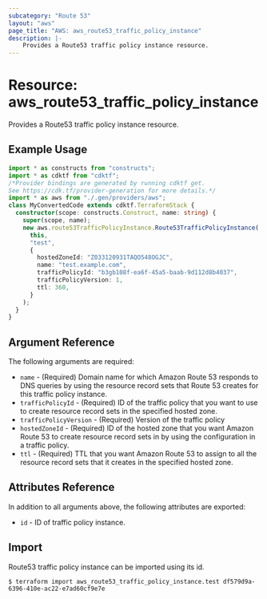 ```yaml
---
subcategory: "Route 53"
layout: "aws"
page_title: "AWS: aws_route53_traffic_policy_instance"
description: |-
    Provides a Route53 traffic policy instance resource.
---
```


# Resource: aws_route53_traffic_policy_instance

Provides a Route53 traffic policy instance resource.

## Example Usage

```typescript
import * as constructs from "constructs";
import * as cdktf from "cdktf";
/*Provider bindings are generated by running cdktf get.
See https://cdk.tf/provider-generation for more details.*/
import * as aws from "./.gen/providers/aws";
class MyConvertedCode extends cdktf.TerraformStack {
  constructor(scope: constructs.Construct, name: string) {
    super(scope, name);
    new aws.route53TrafficPolicyInstance.Route53TrafficPolicyInstance(
      this,
      "test",
      {
        hostedZoneId: "Z033120931TAQO548OGJC",
        name: "test.example.com",
        trafficPolicyId: "b3gb108f-ea6f-45a5-baab-9d112d8b4037",
        trafficPolicyVersion: 1,
        ttl: 360,
      }
    );
  }
}

```

## Argument Reference

The following arguments are required:

* `name` - (Required) Domain name for which Amazon Route 53 responds to DNS queries by using the resource record sets that Route 53 creates for this traffic policy instance.
* `trafficPolicyId` - (Required) ID of the traffic policy that you want to use to create resource record sets in the specified hosted zone.
* `trafficPolicyVersion` - (Required) Version of the traffic policy
* `hostedZoneId` - (Required) ID of the hosted zone that you want Amazon Route 53 to create resource record sets in by using the configuration in a traffic policy.
* `ttl` - (Required) TTL that you want Amazon Route 53 to assign to all the resource record sets that it creates in the specified hosted zone.

## Attributes Reference

In addition to all arguments above, the following attributes are exported:

* `id` - ID of traffic policy instance.

## Import

Route53 traffic policy instance can be imported using its id.

```
$ terraform import aws_route53_traffic_policy_instance.test df579d9a-6396-410e-ac22-e7ad60cf9e7e
```

<!-- cache-key: cdktf-0.17.0-pre.15 input-91586564b3e08f26431402a961038ab7f99a8877f60bd03bfa90da07f20fd4e0 -->